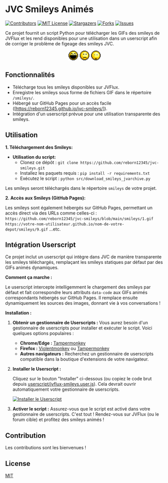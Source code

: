 # JVC Smileys Animés

[![Contributors][contributors-shield]][contributors-url]
[![MIT License][license-shield]][license-url]
[![Stargazers][stars-shield]][stars-url]
[![Forks][forks-shield]][forks-url]
[![Issues][issues-shield]][issues-url]


Ce projet fournit un script Python pour télécharger les GIFs des smileys de JVFlux et les rend disponibles pour une utilisation dans un userscript afin de corriger le problème de figeage des smileys JVC.

<p align="center">
  <img src="smileys/39.gif" alt="Smiley Example 39" width="32" height="32">
  <img src="smileys/35.gif" alt="Smiley Example 35" width="32" height="32">
  <img src="smileys/22.gif" alt="Smiley Example 22" width="32" height="32">
</p>


## Fonctionnalités

* Télécharge tous les smileys disponibles sur JVFlux.
* Enregistre les smileys sous forme de fichiers GIF dans le répertoire `/smileys/`.
* Hébergé sur GitHub Pages pour un accès facile ([https://reborn12345.github.io/jvc-smileys/]).
* Intégration d'un userscript prévue pour une utilisation transparente des smileys.


## Utilisation

**1. Téléchargement des Smileys:**

* **Utilisation du script:**
    * Clonez ce dépôt : `git clone https://github.com/reborn12345/jvc-smileys.git`
    * Installez les paquets requis : `pip install -r requirements.txt`
    * Exécutez le script : `python src/download_smileys_jvarchive.py`

Les smileys seront téléchargés dans le répertoire `smileys` de votre projet.

**2. Accès aux Smileys (GitHub Pages):**

Les smileys sont également hébergés sur GitHub Pages, permettant un accès direct via des URLs comme celles-ci :
`https://github.com/reborn12345/jvc-smileys/blob/main/smileys/1.gif`
`https://votre-nom-utilisateur.github.io/nom-de-votre-depot/smileys/9.gif`
...etc.

## Intégration Userscript

Ce projet inclut un userscript qui intègre dans JVC de manière transparente les smileys téléchargés, remplaçant les smileys statiques par défaut par des GIFs animés dynamiques.

**Comment ça marche :**

Le userscript intercepte intelligemment le chargement des smileys par défaut et fait correspondre leurs attributs `data-code` aux GIFs animés correspondants hébergés sur GitHub Pages. Il remplace ensuite dynamiquement les sources des images, donnant vie à vos conversations !

**Installation :**

1. **Obtenir un gestionnaire de Userscripts :** Vous aurez besoin d'un gestionnaire de userscripts pour installer et exécuter le script. Voici quelques options populaires :

    * **Chrome/Edge :** [Tampermonkey](https://www.tampermonkey.net/)
    * **Firefox :** [Violentmonkey](https://violentmonkey.github.io/) ou [Tampermonkey](https://www.tampermonkey.net/)
    * **Autres navigateurs :** Recherchez un gestionnaire de userscripts compatible dans la boutique d'extensions de votre navigateur.

2. **Installer le Userscript :**

    Cliquez sur le bouton "Installer" ci-dessous (ou copiez le code brut depuis [userscript/jvflux-smileys.user.js](userscript/jvflux-smileys.user.js)). Cela devrait ouvrir automatiquement votre gestionnaire de userscripts.


    [![Installer le Userscript](https://img.shields.io/badge/Installer%20le%20Userscript-Cliquez%20ici-brightgreen?style=for-the-badge&logo=tampermonkey)](https://update.greasyfork.org/scripts/518633/JVC%20Smiley%20anim%C3%A9s.user.js)


3. **Activer le script :** Assurez-vous que le script est activé dans votre gestionnaire de userscripts. C'est tout ! Rendez-vous sur JVFlux (ou le forum cible) et profitez des smileys animés !

## Contribution

Les contributions sont les bienvenues !


## License

[MIT](LICENSE)



<!-- MARKDOWN LINKS & IMAGES -->
[contributors-shield]: https://img.shields.io/github/contributors/reborn12345/jvc-smileys.svg?style=for-the-badge
[contributors-url]: https://github.com/reborn12345/jvc-smileys/graphs/contributors
[license-shield]: https://img.shields.io/github/license/reborn12345/jvc-smileys.svg?style=for-the-badge
[license-url]: https://github.com/reborn12345/jvc-smileys/blob/master/LICENSE
[stars-shield]: https://img.shields.io/github/stars/reborn12345/jvc-smileys.svg?style=for-the-badge
[stars-url]: https://github.com/reborn12345/jvc-smileys/stargazers
[forks-shield]: https://img.shields.io/github/forks/reborn12345/jvc-smileys.svg?style=for-the-badge
[forks-url]: https://github.com/reborn12345/jvc-smileys/network/members
[issues-shield]: https://img.shields.io/github/issues/reborn12345/jvc-smileys.svg?style=for-the-badge
[issues-url]: https://github.com/reborn12345/jvc-smileys/issues
